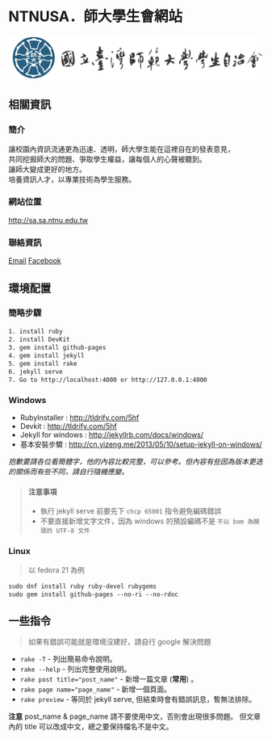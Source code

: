 # NTNUSA．師大學生會網站
![NTNUSA](image/head.png "NTNUSA")

## 相關資訊

### 簡介

讓校園內資訊流通更為迅速、透明，師大學生能在這裡自在的發表意見，<br />
共同挖掘師大的問題、爭取學生權益，讓每個人的心聲被聽到。<br />
讓師大變成更好的地方。<br />
培養資訊人才，以專業技術為學生服務。<br />

### 網站位置
<a href="http://sa.sa.ntnu.edu.tw">http://sa.sa.ntnu.edu.tw</a>

### 聯絡資訊
<a href="mailto:NTNUSA19th@gmail.com">Email</a>
<a href="https://www.facebook.com/NTNUstudentA">Facebook</a>

## 環境配置

### 簡略步驟

````
1. install ruby
2. install DevKit
3. gem install github-pages
4. gem install jekyll
5. gem install rake
6. jekyll serve
7. Go to http://localhost:4000 or http://127.0.0.1:4000
````


### Windows

+ RubyInstaller : http://tldrify.com/5hf
+ Devkit : http://tldrify.com/5hf
+ Jekyll for windows : http://jekyllrb.com/docs/windows/
+ 基本安裝步驟 : http://cn.yizeng.me/2013/05/10/setup-jekyll-on-windows/

_抱歉要請各位看簡體字，他的內容比較完整，可以參考。但內容有些因為版本更迭的關係而有些不同，請自行隨機應變。_

> #### 注意事項
> + 執行 jekyll serve 前要先下 `chcp 65001` 指令避免編碼錯誤
> + 不要直接新增文字文件，因為 windows 的預設編碼不是 `不以 bom 為開頭的 UTF-8 文件`

<!--### Mac OS X-->

### Linux
> 以 fedora 21 為例

```
sudo dnf install ruby ruby-devel rubygems
sudo gem install github-pages --no-ri --no-rdoc
```

## 一些指令
> 如果有錯誤可能就是環境沒建好，請自行 google 解決問題

+ `rake -T` - 列出簡易命令說明。
+ `rake --help` - 列出完整使用說明。
+ `rake post title="post_name"` - 新增一篇文章 (**常用**) 。
+ `rake page name="page_name"` - 新增一個頁面。
+ `rake preview` - 等同於 jekyll serve, 但結束時會有錯誤訊息，暫無法排除。

**注意** post\_name & page\_name 請不要使用中文，否則會出現很多問題。
但文章內的 title 可以改成中文，總之要保持檔名不是中文。
